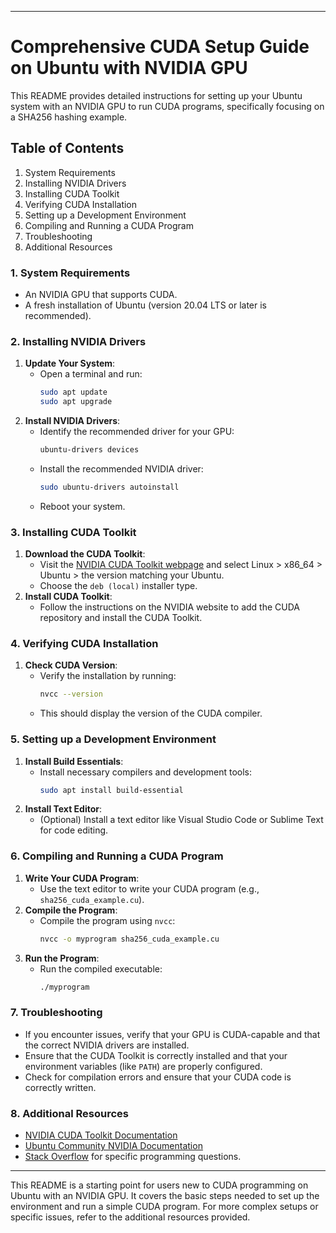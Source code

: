 
---

# Comprehensive CUDA Setup Guide on Ubuntu with NVIDIA GPU

This README provides detailed instructions for setting up your Ubuntu system with an NVIDIA GPU to run CUDA programs, specifically focusing on a SHA256 hashing example.

## Table of Contents
1. System Requirements
2. Installing NVIDIA Drivers
3. Installing CUDA Toolkit
4. Verifying CUDA Installation
5. Setting up a Development Environment
6. Compiling and Running a CUDA Program
7. Troubleshooting
8. Additional Resources

### 1. System Requirements
- An NVIDIA GPU that supports CUDA.
- A fresh installation of Ubuntu (version 20.04 LTS or later is recommended).

### 2. Installing NVIDIA Drivers
1. **Update Your System**:
   - Open a terminal and run:
     ```bash
     sudo apt update
     sudo apt upgrade
     ```
2. **Install NVIDIA Drivers**:
   - Identify the recommended driver for your GPU:
     ```bash
     ubuntu-drivers devices
     ```
   - Install the recommended NVIDIA driver:
     ```bash
     sudo ubuntu-drivers autoinstall
     ```
   - Reboot your system.

### 3. Installing CUDA Toolkit
1. **Download the CUDA Toolkit**:
   - Visit the [NVIDIA CUDA Toolkit webpage](https://developer.nvidia.com/cuda-downloads) and select Linux > x86_64 > Ubuntu > the version matching your Ubuntu.
   - Choose the `deb (local)` installer type.
2. **Install CUDA Toolkit**:
   - Follow the instructions on the NVIDIA website to add the CUDA repository and install the CUDA Toolkit.

### 4. Verifying CUDA Installation
1. **Check CUDA Version**:
   - Verify the installation by running:
     ```bash
     nvcc --version
     ```
   - This should display the version of the CUDA compiler.

### 5. Setting up a Development Environment
1. **Install Build Essentials**:
   - Install necessary compilers and development tools:
     ```bash
     sudo apt install build-essential
     ```
2. **Install Text Editor**:
   - (Optional) Install a text editor like Visual Studio Code or Sublime Text for code editing.

### 6. Compiling and Running a CUDA Program
1. **Write Your CUDA Program**:
   - Use the text editor to write your CUDA program (e.g., `sha256_cuda_example.cu`).
2. **Compile the Program**:
   - Compile the program using `nvcc`:
     ```bash
     nvcc -o myprogram sha256_cuda_example.cu
     ```
3. **Run the Program**:
   - Run the compiled executable:
     ```bash
     ./myprogram
     ```

### 7. Troubleshooting
- If you encounter issues, verify that your GPU is CUDA-capable and that the correct NVIDIA drivers are installed.
- Ensure that the CUDA Toolkit is correctly installed and that your environment variables (like `PATH`) are properly configured.
- Check for compilation errors and ensure that your CUDA code is correctly written.

### 8. Additional Resources
- [NVIDIA CUDA Toolkit Documentation](https://docs.nvidia.com/cuda/)
- [Ubuntu Community NVIDIA Documentation](https://help.ubuntu.com/community/BinaryDriverHowto/Nvidia)
- [Stack Overflow](https://stackoverflow.com/) for specific programming questions.

---

This README is a starting point for users new to CUDA programming on Ubuntu with an NVIDIA GPU. It covers the basic steps needed to set up the environment and run a simple CUDA program. For more complex setups or specific issues, refer to the additional resources provided.
